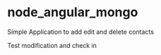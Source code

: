 # node_angular_mongo
Simple Application to add edit and delete contacts

Test modification and check in
